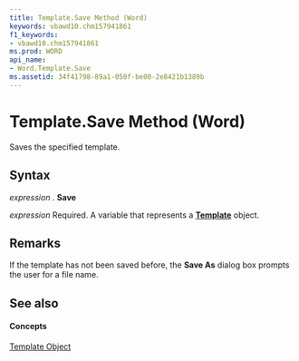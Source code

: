 ```yaml
---
title: Template.Save Method (Word)
keywords: vbawd10.chm157941861
f1_keywords:
- vbawd10.chm157941861
ms.prod: WORD
api_name:
- Word.Template.Save
ms.assetid: 34f41798-89a1-050f-be00-2e8421b1389b
---
```



# Template.Save Method (Word)

Saves the specified template.


## Syntax

 _expression_ . **Save**

 _expression_ Required. A variable that represents a **[Template](template-object-word.md)** object.


## Remarks

If the template has not been saved before, the  **Save As** dialog box prompts the user for a file name.


## See also


#### Concepts


[Template Object](template-object-word.md)


